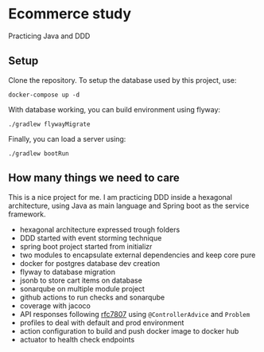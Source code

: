 # Ecommerce study

Practicing Java and DDD

## Setup

Clone the repository. To setup the database used by this project, use:

```aidl
docker-compose up -d
```

With database working, you can build environment using flyway:
 ```aidl
./gradlew flywayMigrate
```

Finally, you can load a server using:
```aidl
./gradlew bootRun
```

## How many things we need to care

This is a nice project for me. I am practicing DDD inside a hexagonal architecture, using Java as main language and
Spring boot as the service framework.

- hexagonal architecture expressed trough folders
- DDD started with event storming technique
- spring boot project started from initializr
- two modules to encapsulate external dependencies and keep core pure
- docker for postgres database dev creation
- flyway to database migration
- jsonb to store cart items on database
- sonarqube on multiple module project
- github actions to run checks and sonarqube
- coverage with jacoco
- API responses following [rfc7807](https://datatracker.ietf.org/doc/html/rfc7807) using `@ControllerAdvice` and `Problem`
- profiles to deal with default and prod environment
- action configuration to build and push docker image to docker hub
- actuator to health check endpoints

